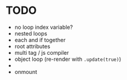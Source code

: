 
# TODO
- no loop index variable?
- nested loops
- each and if together
- root attributes
- multi tag / js compiler
- object loop (re-render with `.update(true)`)
- <yield>
- onmount

